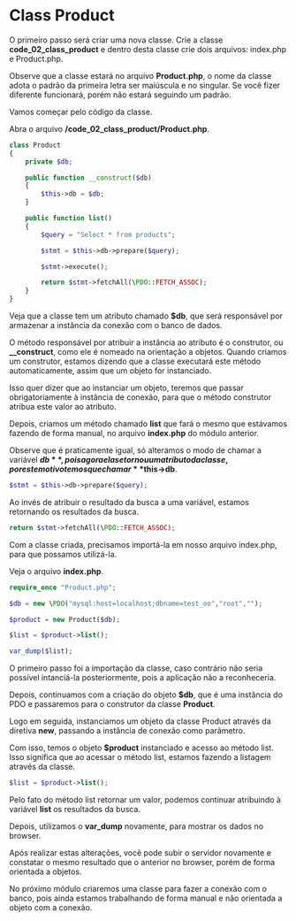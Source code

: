 # Class Product

O primeiro passo será criar uma nova classe. Crie a classe **code_02_class_product** e dentro desta classe crie dois arquivos: index.php e Product.php.

Observe que a classe estará no arquivo **Product.php**, o nome da classe adota o padrão da primeira letra ser maiúscula e no singular. Se você fizer diferente funcionará, porém não estará seguindo um padrão.

Vamos começar pelo código da classe. 

Abra o arquivo **/code_02_class_product/Product.php**.

```php
class Product
{
    private $db;

    public function __construct($db)
    {
        $this->db = $db;
    }

    public function list()
    {
        $query = "Select * from products";

        $stmt = $this->db->prepare($query);

        $stmt->execute();

        return $stmt->fetchAll(\PDO::FETCH_ASSOC);
    }
}
```

Veja que a classe tem um atributo chamado **$db**, que será responsável por armazenar a instância da conexão com o banco de dados.

O método responsável por atribuir a instância ao atributo é o construtor, ou **__construct**, como ele é nomeado na orientação a objetos. Quando criamos um construtor, estamos dizendo que a classe executará este método automaticamente, assim que um objeto for instanciado.

Isso quer dizer que ao instanciar um objeto, teremos que passar obrigatoriamente à instância de conexão, para que o método construtor atribua este valor ao atributo.

Depois, criamos um método chamado **list** que fará o mesmo que estávamos fazendo de forma manual, no arquivo **index.php** do módulo anterior. 

Observe que é praticamente igual, só alteramos o modo de chamar a variável **$db**, pois agora ela se tornou um atributo da classe, por este motivo temos que chamar **$this->db**.

```php
$stmt = $this->db->prepare($query);
```

Ao invés de atribuir o resultado da busca a uma variável, estamos retornando os resultados da busca.

```php
return $stmt->fetchAll(\PDO::FETCH_ASSOC);
```

Com a classe criada, precisamos importá-la em nosso arquivo index.php, para que possamos utilizá-la. 

Veja o arquivo **index.php**.

```php
require_once "Product.php";

$db = new \PDO("mysql:host=localhost;dbname=test_oo","root","");

$product = new Product($db);

$list = $product->list();

var_dump($list);
```

O primeiro passo foi a importação da classe, caso contrário não seria possível intanciá-la posteriormente, pois a aplicação não a reconheceria.

Depois, continuamos com a criação do objeto **$db**, que é uma instância do PDO e passaremos para o construtor da classe **Product**.

Logo em seguida, instanciamos um objeto da classe Product através da diretiva **new**, passando a instância de conexão como parâmetro.

Com isso, temos o objeto **$product** instanciado e acesso ao método list. Isso significa que ao acessar o método list, estamos fazendo a listagem através da classe.

```php
$list = $product->list();
```

Pelo fato do método list retornar um valor, podemos continuar atribuindo à variável **list** os resultados da busca.

Depois, utilizamos o **var_dump** novamente, para mostrar os dados no browser.

Após realizar estas alterações, você pode subir o servidor novamente e constatar o mesmo resultado que o anterior no browser, porém de forma orientada a objetos.

No próximo módulo criaremos uma classe para fazer a conexão com o banco, pois ainda estamos trabalhando de forma manual e não orientada a objeto com a conexão.